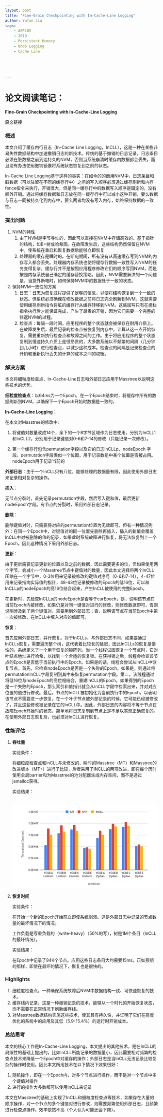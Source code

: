 ```yaml
---
layout: post
title: "Fine-Grain Checkpointing with In-Cache-Line Logging"
author: Yufan Jia
tags:
    - ASPLOS
    - 2019
    - Persistent Memory
    - Undo Logging
    - Cache Line




---
```


# 论文阅读笔记：

**Fine-Grain Checkpointing with In-Cache-Line Logging**



 [原文链接](https://arxiv.org/pdf/1902.00660.pdf)

### 概述

本文介绍了缓存内行日志（In-Cache Line Logging，InCLL），这是一种在某些非易失性数据结构中加速撤销日志的新技术。传统的基于撤销的日志记录，日志条目必须在脏数据之前到达持久的NVM，否则当系统崩溃时缓存内数据都会丢失，而且没有办法使用撤销镜像将系统状态恢复到之前的状态。

In-Cache Line Logging基于这样的事实：在如今的的商用NVM中，日志条目和脏数据（可以驻留在不同的缓存行中）之间的写入顺序必须通过缓存刷新和内存fence指令来执行，开销很大，但是同一缓存行中的数据写入顺序是固定的，没有额外开销。通过将缓存数据和日志放在同一缓存行中可以减小这种开销，要么数据与日志一同被持久化到内存中，要么两者均没有写入内存，始终保持数据的一致性。

### 提出问题

1. NVM的特性
   1. 由于NVM是字节寻址的，因此可以直接在NVM中存储高效的、基于指针的结构，如B+树或哈希图。在故障发生后，这些结构仍然保留在NVM中，使系统在重启和恢复数据后能够立即恢复
   2. 处理器的缓存是瞬时的。在断电期间，所有没有从高速缓存写到NVM的内存写入都会丢失。处理器内存系统也使将缓存行数据一致性写入NVM的任务变得复杂。缓存行并不是按照应用程序修改它们的顺序写回NVM，而是按照内存系统自己确定的缓存替换策略。因此，NVM需要解决的一个问题是，当意外断电时，如何保持NVM中的数据处于一致的状态。
2. 保持NVM一致性的方案
   1. 日志：日志为恢复过程提供了足够的信息，以便将结构恢复到一个一致的状态。但系统必须确保在修改数据之前将日志完全刷新到NVM。这就需要使用缓存刷新指令将脏的缓存行从缓存转移到NVM。这些回写只有在栅栏指令执行后才能保证完成，产生了昂贵的开销，因为它们需要一个完整的往返NVM的过程。
   2. 检查点：每隔一段时间，应用程序的整个状态就会被保存在耐用介质上。在故障发生后，最后记录的检查点被恢复到内存中，计算从这一点开始恢复，需要重新执行检查点和故障之间的工作。由于将应用程序的整个状态复制到慢速持久介质上是很昂贵的，大多数系统以不频繁的间隔（几分钟到几小时）进行检查点，以减少这种成本。检查点的间隔是记录检查点的开销和重新执行丢失的计算的成本之间的权衡。

### 解决方案

本文将细粒度检查点、In-Cache-Line日志和外部日志应用于Masstree以说明这些技术的优势。

**细粒度检查点**：以64ms为一个Epoch，在一个Epoch结束时，将缓存中所有的数据刷新到NVM，以确保下一个Epoch开始时数据是一致的。

**In-Cache-Line Logging**：

在本文对Masstree的修改中:

1. 将键值对数量改成14个，余下的一个8字节区域作为日志使用，分别为InCLL1和InCLL2，分别用于记录键值对0-6和7-14的修改（只能记录一次修改）。

2. 第一个缓存行包含permutation字段以及它的日志inCLLp、nodeEpoch 字段。permutation字段类似一个位图，用于记录数组中某个位置是否被占用。nodeEpoch用于记录当前的

**外部日志**：由于一个InCLL只有八位，能够处理的数据量有限，因此使用外部日志来记录相对复杂的操作。

**插入**：

无节点分裂时，首先记录permutation字段，然后写入键和值，最后更新nodeEpoch字段。有节点的分裂时，采用外部日志记录。

**删除**：

删除键值对时，只需要将对应的permutation位置为无效即可。但有一种情况例外：在同一个Epoch中，对键值对的同一位置先删除再插入，插入的新值会覆盖InCLL中对被删除的值的记录，如果此时系统故障进行恢复，将无法恢复到上一个Epoch，因此这种情况下采用外部日志。

**更新**：

由于更新需要记录更新的位置以及之前的数据，因此需要更多的位，但如果使用两个字节，会减小一个Masstree节点中键值对的数量，因此本文选择将两个InCLL压缩在一个字节中，0-3位用来记录被修改的键值对序号（0-6和7-14），4-47位用来记录指向实际值的指针，48-63位记录被修改的Epoch的低16位，可以和InCLLp的nodeEpoch的高16位结合起来，产生InCLL被使用的完整Epoch。

在更新时，先检查InCLLp的nodeEpoch是否等于curEpoch，是，说明该节点在当前Epoch内被修改，如果仍是对同一键值对进行的修改，则修改数据即可，否则说明涉及到了两个键值对，需要用到外部日志；否，说明该节点在当前Epoch中第一次被修改，在InCLL中填入对应的值即可。

**恢复**：

首先应用外部日志，并行恢复。对于InCLLs，与外部日志不同，如果要通过InCLLs恢复，需要遍历整个树，这代表着比较长的延迟，因此InCLLs的恢复是惰性的。系统定义了一个用于恢复的锁阵列。当一个线程试图恢复一个节点时，它对叶结点地址进行哈希，以找到一个合适的恢复锁。在获得锁之后，线程会检查该节点的Epoch是否低于当前执行中的Epoch。如果是的话，线程会尝试从InCLL中恢复节点。首先，它检查nodeEpoch是否是一个失败的Epoch。如果是，则通过将permutationInCLL字段复制到其中来恢复permutation字段。第二，该线程通过将低16位与nodeEpoch的高位相结合，重建InCLL的Epoch。如果得到的Epoch是一个失败的Epoch，那么索引和值指针就会从InCLL字段中检索出来，并对对应位置的值进行修改。最后，节点的InCLL被初始化为当前执行中的Epoch，以表明该节点不需要进一步恢复。在一个叶子节点被外部记录的时候，它可能已经被修改了，并且这些修改被记录在它的InCLL中。因此，外部日志的内容将不等于节点在故障Epoch开始时的状态，简单地将日志复制到节点上是不足以实现正确恢复的。在使用外部日志恢复后，也必须对InCLL进行恢复。

### 性能评估

1. **吞吐量**

   实验条件：

   ​	将细粒度检查点和InCLL与未修改的、瞬时的Masstree（MT）和Masstree的改进版本（MT+）进行了比较，后者采用了INCLL的两项改进，即在每个历时使用全局barrier和为Masstree的池分配器生成内存空间，而不是通过jemalloc获得。

   实验结果：

   ​	![吞吐量比较](../images/2021-11-07-In-Line-Cache/吞吐量.png)

2. **恢复时间**

   实验条件：

   ​	在开始一个新的Epoch开始前立即使系统崩溃。这是外部日志中记录的节点数量的最坏情况下的情况。

   ​	工作负载是写重负载的（write-heavy）（50%的写），树是1M个条目（InCLL的最坏情况）。

   实验结果：

   ​	在Epoch中记录了84K个节点。应用这些日志条目大约需要15ms。正如预期的那样，即使在最坏的情况下，恢复也是很快的。

### Highlights

1. 细粒度检查点，一种确保系统故障后NVM中数据结构一致、可快速恢复的技术。
2. 缓存线内记录，这是一种撤销记录的技术，能够从一个时代的开始恢复状态，而不需要在正常情况下刷新缓存线。
3. 对Masstree数据结构实施这些技术，使其具有持久性，并证明了它们在高度优化的系统中的应用及其低（5.9-15.4%）的运行时开销成本。

### 总结思考

本文的核心工作是In-Cache-Line Logging，本文提出的其他技术，是在InCLL的局限性的基础上提出的，比如InCLL所能记录的数据量小，因此需要相对频繁的检查点技术来降低一个Epoch中对缓存的操作；外部日志是当InCLL无法记录比较复杂的操作时使用。因此本文所用技术在以下情况下效果很好：

1. 随机操作，即在一个Epoch内，对多个节点进行操作，而不是对一个节点中多个键值对操作
2. 进行的操作大多数都可以使用InCLL来记录

本文在Masstree的基础上实现了InCLL和细粒度检查点等技术，如果存在大量的顺序操作，对一个节点的多个键值对进行修改，则需要频繁使用外部日志，且频繁进行检查点操作，效率依然不高（个人认为可能还会下降）。

